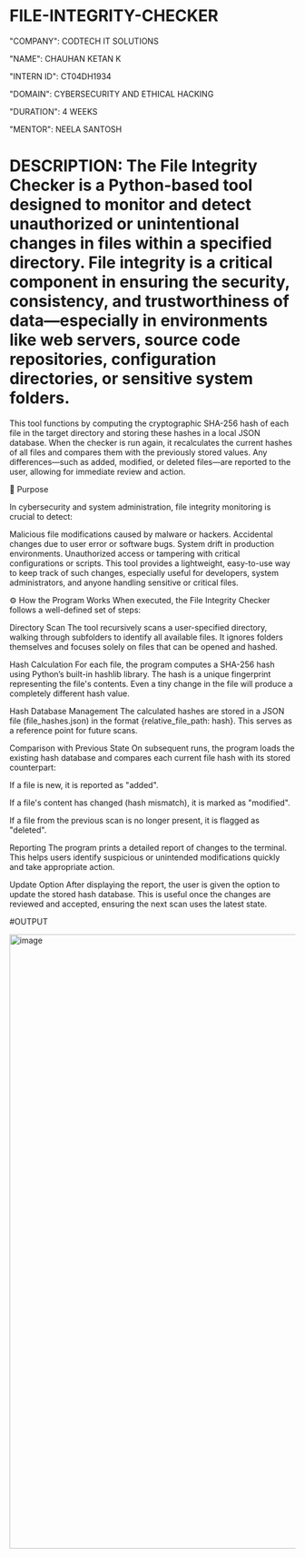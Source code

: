 # FILE-INTEGRITY-CHECKER

"COMPANY": CODTECH IT SOLUTIONS

"NAME": CHAUHAN KETAN K

"INTERN ID": CT04DH1934

"DOMAIN": CYBERSECURITY AND ETHICAL HACKING

"DURATION": 4 WEEKS

"MENTOR": NEELA SANTOSH

# DESCRIPTION: The File Integrity Checker is a Python-based tool designed to monitor and detect unauthorized or unintentional changes in files within a specified directory. File integrity is a critical component in ensuring the security, consistency, and trustworthiness of data—especially in environments like web servers, source code repositories, configuration directories, or sensitive system folders.

This tool functions by computing the cryptographic SHA-256 hash of each file in the target directory and storing these hashes in a local JSON database. When the checker is run again, it recalculates the current hashes of all files and compares them with the previously stored values. Any differences—such as added, modified, or deleted files—are reported to the user, allowing for immediate review and action.

📌 Purpose

In cybersecurity and system administration, file integrity monitoring is crucial to detect:

Malicious file modifications caused by malware or hackers.
Accidental changes due to user error or software bugs.
System drift in production environments.
Unauthorized access or tampering with critical configurations or scripts.
This tool provides a lightweight, easy-to-use way to keep track of such changes, especially useful for developers, system administrators, and anyone handling sensitive or critical files.

⚙️ How the Program Works
When executed, the File Integrity Checker follows a well-defined set of steps:

Directory Scan
The tool recursively scans a user-specified directory, walking through subfolders to identify all available files. It ignores folders themselves and focuses solely on files that can be opened and hashed.

Hash Calculation
For each file, the program computes a SHA-256 hash using Python’s built-in hashlib library. The hash is a unique fingerprint representing the file's contents. Even a tiny change in the file will produce a completely different hash value.

Hash Database Management
The calculated hashes are stored in a JSON file (file_hashes.json) in the format {relative_file_path: hash}. This serves as a reference point for future scans.

Comparison with Previous State
On subsequent runs, the program loads the existing hash database and compares each current file hash with its stored counterpart:

If a file is new, it is reported as "added".

If a file's content has changed (hash mismatch), it is marked as "modified".

If a file from the previous scan is no longer present, it is flagged as "deleted".

Reporting
The program prints a detailed report of changes to the terminal. This helps users identify suspicious or unintended modifications quickly and take appropriate action.

Update Option
After displaying the report, the user is given the option to update the stored hash database. This is useful once the changes are reviewed and accepted, ensuring the next scan uses the latest state.


#OUTPUT

<img width="1920" height="1080" alt="image" src="https://github.com/user-attachments/assets/cf659610-c619-42cb-a4ec-23b2f68c1595" />
